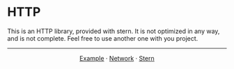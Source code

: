 # HTTP

This is an HTTP library, provided with stern. It is not optimized in any way, and is not complete.
Feel free to use another one with you project.

---
<center>

[Example](../../example/README.md) · [Network](../network/README.md) · [Stern](../../README.md)

</center>
